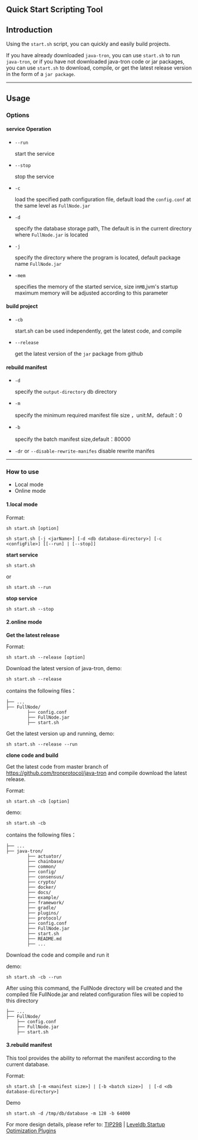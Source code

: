 ## Quick Start Scripting Tool

## Introduction

Using the `start.sh` script, you can quickly and easily build projects.

If you have already downloaded `java-tron`, you can use `start.sh` to run `java-tron`, or if you have not downloaded java-tron code or jar packages, you can use `start.sh` to download, compile, or get the latest release version in the form of a `jar package`.

***

## Usage

### Options

#### service Operation

* `--run` 

  start the service

* `--stop`

  stop the service

* `-c`

  load the specified path configuration file, default load the `config.conf` at the same level as `FullNode.jar`

* `-d`

  specify the database storage path, The default is in the current directory where `FullNode.jar` is located

* `-j`

  specify the directory where the program is located, default package name `FullNode.jar `

* `-mem`

  specifies the memory of the started service, size in`MB`,jvm's startup maximum memory will be adjusted according to this parameter

#### build project

* `-cb`

  start.sh can be used independently, get the latest code, and compile

* `--release`

  get the latest version of the `jar` package from github


#### rebuild manifest

* `-d`

  specify the `output-directory` db directory

* `-m`

  specify the minimum required manifest file size ，unit:M，default：0

* `-b`

  specify the batch manifest size,default：80000

* `-dr` or `--disable-rewrite-manifes`
  disable rewrite manifes  

***

### How to use

* Local mode
* Online mode

#### 1.local mode

Format:

```
sh start.sh [option]
```

```
sh start.sh [-j <jarName>] [-d <db database-directory>] [-c <configFile>] [[--run] | [--stop]]
```

**start service**

```
sh start.sh 
```

or

```
sh start.sh --run
```

**stop service**

```
sh start.sh --stop
```



#### 2.online mode

**Get the latest release**

Format:

```
sh start.sh --release [option]
```

Download the latest version of java-tron, demo:

```
sh start.sh --release
```

contains the following files：

```
├── ...
├── FullNode/
		├── config.conf
		├── FullNode.jar
		├── start.sh
```

Get the latest version up and running, demo:

```
sh start.sh --release --run
```

**clone code and build**

Get the latest code from master branch of https://github.com/tronprotocol/java-tron and compile download the latest release. 

Format:

```
sh start.sh -cb [option]
```

demo:

```
sh start.sh -cb
```

contains the following files：

```
├── ...
├── java-tron/
		├── actuator/
		├── chainbase/
		├── common/
		├── config/
		├── consensus/    
		├── crypto/
		├── docker/
		├── docs/
		├── example/   
		├── framework/
		├── gradle/
		├── plugins/
		├── protocol/
		├── config.conf
		├── FullNode.jar
		├── start.sh
		├── README.md
		├── ...
```

Download the code and compile and run it

demo:

```
sh start.sh -cb --run
```

After using this command, the FullNode directory will be created and the compiled file FullNode.jar and related configuration files will be copied to this directory

```
├── ...
├── FullNode/
	├── config.conf
    ├── FullNode.jar
    ├── start.sh
```



#### 3.rebuild manifest

This tool provides the ability to reformat the manifest according to the current database.

Format:

```
sh start.sh [-m <manifest size>] | [-b <batch size>]  | [-d <db database-directory>]
```

Demo

```
sh start.sh -d /tmp/db/database -m 128 -b 64000
```

For more design details, please refer to: [TIP298](https://github.com/tronprotocol/tips/issues/298) | [Leveldb Startup Optimization Plugins](https://github.com/tronprotocol/documentation-en/blob/master/docs/developers/archive-manifest.md)




